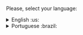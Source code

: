  Please, select your language:

 <details>
  <summary>English :us: </summary>
   
# React Testing Library

Welcome to my project at Trybe, where I delve into the practice of testing React components using the React Testing Library. This project is part of the unit and integration testing module of Trybe's Full Stack Software Development training.

## Project description
This project's main objective was to consolidate my knowledge in unit and integration testing in the React environment. Using the React Testing Library, I explored several strategies to ensure the quality and robustness of the code, focusing especially on ensuring the expected behavior of the application components.

## Tests
You can find all the tests devoloped by clicking [here](https://github.com/SamuelSfeir/react-testing-library/tree/main/src/tests)

## Technologies Used
- React
- React Testing Library
- Jest

## Main Learning
During the development of this project, I learned and practiced the following concepts and techniques:

- Unit and Integration Tests: Developed tests to ensure the correct functioning of components and their interactions.

- React Testing Library Queries: I used specific queries to select and interact with interface elements efficiently and without depending on implementation details.

- Assertions with Jest: I delved deeper into the assertions provided by Jest, ensuring that test results met expectations.

- Async Tests: I worked with asynchronous tests, ensuring that the application behaved appropriately in situations involving asynchronous operations.

Thanks for checking out my project!

  </details>

  

 <details>
  <summary>Portuguese :brazil: </summary>

   
# React Testing Library

Bem-vindo ao meu projeto na Trybe, onde me aprofundei na prática do teste de componentes React utilizando a biblioteca React Testing Library. Este projeto faz parte do módulo de testes unitários e de integração da formação de Desenvolvimento de Software Full Stack da Trybe.

## Descrição do Projeto
Este projeto teve como objetivo principal consolidar meus conhecimentos em testes unitários e de integração no ambiente React. Utilizando a React Testing Library, explorei diversas estratégias para garantir a qualidade e robustez do código, focando especialmente em assegurar o comportamento esperado dos componentes da aplicação.

## Testes
Você pode encontrar todos os testes desenvolvidos clicando [aqui](https://github.com/SamuelSfeir/react-testing-library/tree/main/src/tests)

## Tecnologias Utilizadas
- React
- React Testing Library
- Jest

## Principais Aprendizados
Durante o desenvolvimento deste projeto, aprendi e pratiquei os seguintes conceitos e técnicas:

- Testes Unitários e de Integração: Desenvolvi testes para garantir o correto funcionamento de componentes e suas interações.

- Queries da React Testing Library: Utilizei queries específicas para selecionar e interagir com elementos da interface de maneira eficiente e sem depender de detalhes de implementação.

- Asserções com Jest: Aprofundei-me nas asserções fornecidas pelo Jest, garantindo que os resultados dos testes correspondessem às expectativas.

- Testes Async: Trabalhei com testes assíncronos, garantindo que a aplicação se comportasse de maneira adequada em situações que envolvem operações assíncronas.

Obrigado por conferir meu projeto!

  </details>

